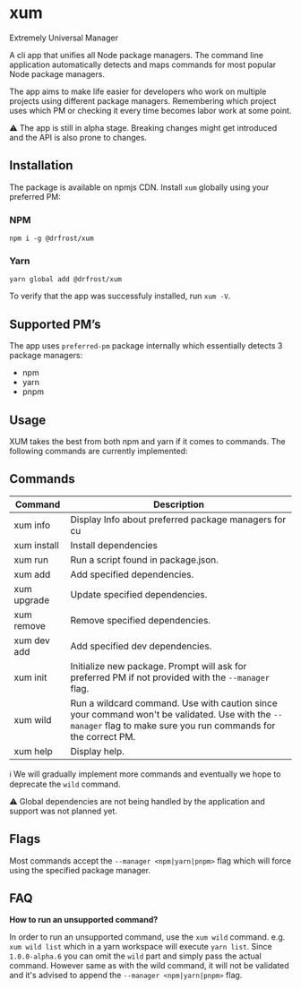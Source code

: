 # xum
Extremely Universal Manager 

A cli app that unifies all Node package managers.
The command line application automatically detects and maps commands for most popular Node package managers. 

The app aims to make life easier for developers who work on multiple projects using different package managers. Remembering which project uses which PM or checking it every time becomes labor work at some point. 

⚠️ The app is still in alpha stage. Breaking changes might get introduced and the API is also prone to changes.

## Installation

The package is available on npmjs CDN. Install `xum` globally using your preferred PM:

### NPM

`npm i -g @drfrost/xum`

### Yarn

`yarn global add @drfrost/xum`

To verify that the app was successfuly installed, run `xum -V`.

## Supported PM’s

The app uses `preferred-pm` package internally which essentially detects 3 package managers:

- npm
- yarn
- pnpm

## Usage

XUM takes the best from both npm and yarn if it comes to commands. The following commands are currently implemented:

## Commands

| Command | Description  |
| --- | --- |
| xum info | Display Info about preferred package managers for cu |
| xum install | Install dependencies |
| xum run <command> | Run a script found in package.json. |
| xum add <packages> | Add specified dependencies. |
| xum upgrade <packages> | Update specified dependencies. |
| xum remove <packages> | Remove specified dependencies. |
| xum dev add <packages> | Add specified dev dependencies. |
| xum init | Initialize new package. Prompt will ask for preferred PM if not provided with the `--manager` flag. |
| xum wild <command> | Run a wildcard command. Use with caution since your command won't be validated. Use with the `--manager` flag to make sure you run commands for the correct PM. |
| xum help | Display help. |

ℹ️ We will gradually implement more commands and eventually we hope to deprecate the `wild` command.

⚠️ Global dependencies are not being handled by the application and support was not planned yet.

## Flags

Most commands accept the `--manager <npm|yarn|pnpm>` flag which will force using the specified package manager. 

## FAQ

**How to run an unsupported command?**

In order to run an unsupported command, use the `xum wild` command. e.g. `xum wild list` which in a yarn workspace will execute `yarn list`. Since `1.0.0-alpha.6` you can omit the `wild` part and simply pass the actual command. However same as with the wild command, it will not be validated and it's advised to append the `--manager <npm|yarn|pnpm>` flag.
